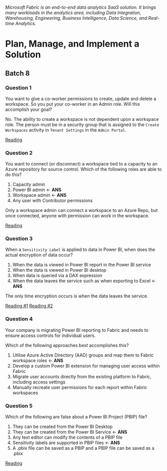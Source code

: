 _Microsoft Fabric is an end-to-end data analytics SaaS solution. It brings many workloads in the analytics area, including Data Integration, Warehousing, Engineering, Business Intelligence, Data Science, and Real-time Analytics._

# Plan, Manage, and Implement a Solution

## Batch 8

### Question 1

You want to give a co-worker permissions to create, update and delete a workspace. So you put your co-worker in an Admin role. Will this accomplish your goal?

No. The ability to create a workspace is not dependent upon a workspace role. The person must be in a security group that is assigned to the `Create Workspaces` activity in `Tenant Settings` in the `Admin Portal`.

[Reading](https://learn.microsoft.com/en-us/fabric/get-started/roles-workspaces	)

### Question 2

You want to connect (or disconnect) a workspace tied to a capacity to an Azure repository for source control. Which of the following roles are able to do this?

1. Capacity admin
2. Power BI admin <- **ANS**
3. Workspace admin <- **ANS**
4. Any user with Contributor permissions

Only a workspace admin can connect a workspace to an Azure Repo, but once connected, anyone with permission can work in the workspace.

[Reading](https://learn.microsoft.com/en-us/fabric/cicd/git-integration/git-get-started?tabs=commit-to-git)

### Question 3

When a `Sensitivity Label` is applied to data in Power BI, when does the actual encryption of data occur?

1. When the data is viewed in Power BI report in the Power BI service
2. When the data is viewed in Power BI desktop
3. When data is queried via a DAX expression
4. When the data leaves the service such as when exporting to Excel <- **ANS**

The only time encryption occurs is when the data leaves the service.

[Reading #1](https://learn.microsoft.com/en-us/fabric/get-started/apply-sensitivity-labels)
[Reading #2](https://learn.microsoft.com/en-us/power-bi/enterprise/service-security-sensitivity-label-overview)

### Question 4

Your company is migrating Power BI reporting to Fabric and needs to ensure access controls for individual users.

Which of the following approaches best accomplishes this?

1. Utilise Azure Active Directory (AAD) groups and map them to Fabric workspace roles <- **ANS**
2. Develop a custom Power BI extension for managing user access within Fabric
3. Migrate user accounts directly from the existing platform to Fabric, including access settings
4. Manually recreate user permissions for each report within Fabric workspaces

### Question 5

Which of the following are false about a Power BI Project (PBIP) file?

1. They can be created from the Power BI Desktop
2. They can be created from the Power BI Service <- **ANS**
3. Any text editor can modify the contents of a PBIP file
4. Sensitivity labels are supported in PBIP files <- **ANS**
5. A .pbix file can be saved as a PBIP and a PBIP file can be saved as a .pbix

[Reading](https://learn.microsoft.com/en-us/power-bi/developer/projects/projects-overview)
